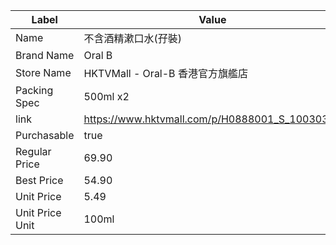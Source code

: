 | Label           | Value                                          |
| --------------- | ---------------------------------------------- |
| Name            | 不含酒精漱口水(孖裝)                                    |
| Brand Name      | Oral B                                         |
| Store Name      | HKTVMall - Oral-B 香港官方旗艦店                      |
| Packing Spec    | 500ml x2                                       |
| link            | https://www.hktvmall.com/p/H0888001_S_10030319 |
| Purchasable     | true                                           |
| Regular Price   | 69.90                                          |
| Best Price      | 54.90                                          |
| Unit Price      | 5.49                                           |
| Unit Price Unit | 100ml                                          |

